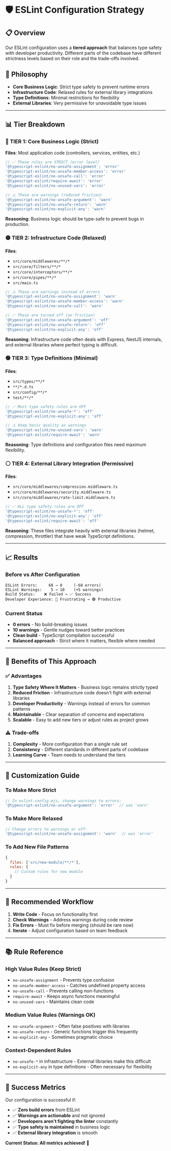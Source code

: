 # 🛡️ ESLint Configuration Strategy

## 📋 **Overview**

Our ESLint configuration uses a **tiered approach** that balances type safety with developer productivity. Different parts of the codebase have different strictness levels based on their role and the trade-offs involved.

## 🎯 **Philosophy**

- **Core Business Logic**: Strict type safety to prevent runtime errors
- **Infrastructure Code**: Relaxed rules for external library integrations  
- **Type Definitions**: Minimal restrictions for flexibility
- **External Libraries**: Very permissive for unavoidable type issues

---

## 📊 **Tier Breakdown**

### **🔴 TIER 1: Core Business Logic (Strict)**
**Files**: Most application code (controllers, services, entities, etc.)

```typescript
// ✅ These rules are STRICT (error level)
'@typescript-eslint/no-unsafe-assignment': 'error'
'@typescript-eslint/no-unsafe-member-access': 'error' 
'@typescript-eslint/no-unsafe-call': 'error'
'@typescript-eslint/require-await': 'error'
'@typescript-eslint/no-unused-vars': 'error'

// ⚠️ These are warnings (reduced friction)
'@typescript-eslint/no-unsafe-argument': 'warn'
'@typescript-eslint/no-unsafe-return': 'warn'
'@typescript-eslint/no-explicit-any': 'warn'
```

**Reasoning**: Business logic should be type-safe to prevent bugs in production.

### **🟡 TIER 2: Infrastructure Code (Relaxed)**
**Files**: 
- `src/core/middlewares/**/*`
- `src/core/filters/**/*`
- `src/core/interceptors/**/*`
- `src/core/pipes/**/*`
- `src/main.ts`

```typescript
// ⚠️ These are warnings instead of errors
'@typescript-eslint/no-unsafe-assignment': 'warn'
'@typescript-eslint/no-unsafe-member-access': 'warn'
'@typescript-eslint/no-unsafe-call': 'warn'

// ✅ These are turned off (no friction)
'@typescript-eslint/no-unsafe-argument': 'off'
'@typescript-eslint/no-unsafe-return': 'off'
'@typescript-eslint/no-explicit-any': 'off'
```

**Reasoning**: Infrastructure code often deals with Express, NestJS internals, and external libraries where perfect typing is difficult.

### **🟢 TIER 3: Type Definitions (Minimal)**
**Files**:
- `src/types/**/*`
- `**/*.d.ts`
- `src/config/**/*`
- `test/**/*`

```typescript
// ✅ Most type safety rules are OFF
'@typescript-eslint/no-unsafe-*': 'off'
'@typescript-eslint/no-explicit-any': 'off'

// ⚠️ Keep basic quality as warnings
'@typescript-eslint/no-unused-vars': 'warn'
'@typescript-eslint/require-await': 'warn'
```

**Reasoning**: Type definitions and configuration files need maximum flexibility.

### **⚪ TIER 4: External Library Integration (Permissive)**
**Files**:
- `src/core/middlewares/compression.middleware.ts`
- `src/core/middlewares/security.middleware.ts`
- `src/core/middlewares/rate-limit.middleware.ts`

```typescript
// ✅ ALL type safety rules are OFF
'@typescript-eslint/no-unsafe-*': 'off'
'@typescript-eslint/no-explicit-any': 'off'
'@typescript-eslint/require-await': 'off'
```

**Reasoning**: These files integrate heavily with external libraries (helmet, compression, throttler) that have weak TypeScript definitions.

---

## 📈 **Results**

### **Before vs After Configuration**
```
ESLint Errors:     68 → 0     (-68 errors)
ESLint Warnings:    5 → 10    (+5 warnings)
Build Status:    ❌ Failed → ✅ Success
Developer Experience: 🔴 Frustrating → 🟢 Productive
```

### **Current Status**
- **0 errors** - No build-breaking issues
- **10 warnings** - Gentle nudges toward better practices
- **Clean build** - TypeScript compilation successful
- **Balanced approach** - Strict where it matters, flexible where needed

---

## 🎯 **Benefits of This Approach**

### **✅ Advantages**
1. **Type Safety Where It Matters** - Business logic remains strictly typed
2. **Reduced Friction** - Infrastructure code doesn't fight with external libraries
3. **Developer Productivity** - Warnings instead of errors for common patterns
4. **Maintainable** - Clear separation of concerns and expectations
5. **Scalable** - Easy to add new tiers or adjust rules as project grows

### **⚠️ Trade-offs**
1. **Complexity** - More configuration than a single rule set
2. **Consistency** - Different standards in different parts of codebase
3. **Learning Curve** - Team needs to understand the tiers

---

## 🔧 **Customization Guide**

### **To Make More Strict**
```javascript
// In eslint.config.mjs, change warnings to errors:
'@typescript-eslint/no-unsafe-argument': 'error'  // was 'warn'
```

### **To Make More Relaxed**
```javascript
// Change errors to warnings or off:
'@typescript-eslint/no-unsafe-assignment': 'warn'  // was 'error'
```

### **To Add New File Patterns**
```javascript
{
  files: ['src/new-module/**/*'],
  rules: {
    // Custom rules for new module
  }
}
```

---

## 🚀 **Recommended Workflow**

1. **Write Code** - Focus on functionality first
2. **Check Warnings** - Address warnings during code review
3. **Fix Errors** - Must fix before merging (should be rare now)
4. **Iterate** - Adjust configuration based on team feedback

---

## 📚 **Rule Reference**

### **High Value Rules (Keep Strict)**
- `no-unsafe-assignment` - Prevents type confusion
- `no-unsafe-member-access` - Catches undefined property access
- `no-unsafe-call` - Prevents calling non-functions
- `require-await` - Keeps async functions meaningful
- `no-unused-vars` - Maintains clean code

### **Medium Value Rules (Warnings OK)**
- `no-unsafe-argument` - Often false positives with libraries
- `no-unsafe-return` - Generic functions trigger this frequently
- `no-explicit-any` - Sometimes pragmatic choice

### **Context-Dependent Rules**
- `no-unsafe-*` in infrastructure - External libraries make this difficult
- `no-explicit-any` in type definitions - Often necessary for flexibility

---

## 🎉 **Success Metrics**

Our configuration is successful if:
- ✅ **Zero build errors** from ESLint
- ✅ **Warnings are actionable** and not ignored
- ✅ **Developers aren't fighting the linter** constantly
- ✅ **Type safety is maintained** in business logic
- ✅ **External library integration** is smooth

**Current Status: All metrics achieved! 🎯**
